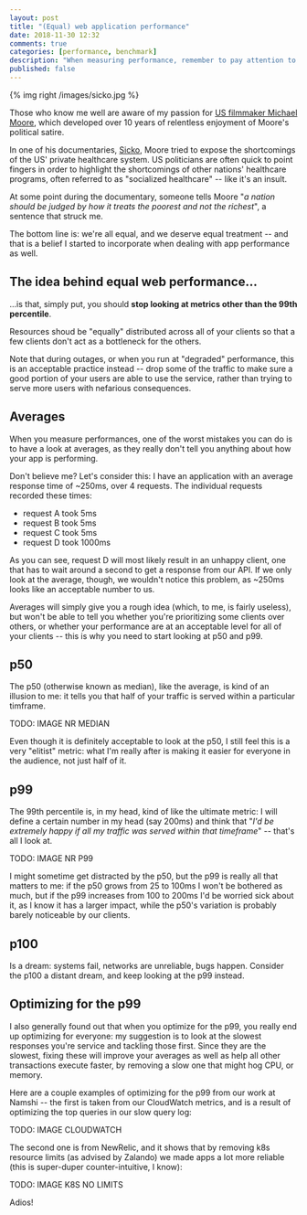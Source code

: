 ```yaml
---
layout: post
title: "(Equal) web application performance"
date: 2018-11-30 12:32
comments: true
categories: [performance, benchmark]
description: "When measuring performance, remember to pay attention to the weakest, not the strongest."
published: false
---
```


{% img right /images/sicko.jpg %}

Those who know me well are aware of
my passion for [US filmmaker Michael Moore](https://en.wikipedia.org/wiki/Michael_Moore),
which developed over 10 years of relentless enjoyment of
Moore's political satire.

In one of his documentaries, [Sicko](https://en.wikipedia.org/wiki/Sicko),
Moore tried to expose the shortcomings of the US' private healthcare system.
US politicians are often quick to point fingers in order to highlight the
shortcomings of other nations' healthcare programs, often referred to as
"socialized healthcare" -- like it's an insult.

At some point during the documentary, someone tells Moore "*a nation
should be judged by how it treats the poorest and not the richest*",
a sentence that struck me.

The bottom line is: we're all equal, and we deserve equal treatment --
and that is a belief I started to incorporate when dealing with app
performance as well.

<!-- more -->

## The idea behind equal web performance...

...is that, simply put, you should **stop looking at metrics other
than the 99th percentile**.

Resources shoud be "equally" distributed across all of your clients so that a few clients don't act as a bottleneck for the others.

Note that during outages, or when you run at "degraded" performance, this is an acceptable practice instead -- drop some of the traffic to
make sure a good portion of your users are able to use
the service, rather than trying to serve more users with
nefarious consequences.

## Averages

When you measure performances, one of the worst mistakes you
can do is to have a look at averages, as they really don't
tell you anything about how your app is performing. 

Don't believe me?
Let's consider this: I have an application with an average
response time of ~250ms, over 4 requests. The individual requests
recorded these times:

* request A took 5ms
* request B took 5ms
* request C took 5ms
* request D took 1000ms

As you can see, request D will most likely result in an
unhappy client, one that has to wait around a second to
get a response from our API. If we only look at the average,
though, we wouldn't notice this problem, as ~250ms looks
like an acceptable number to us.

Averages will simply give you a rough idea (which, to me, is fairly
useless), but won't be able to tell you whether you're prioritizing some clients over others, or whether your performance are at an acceptable
level for all of your clients -- this is why you need to start
looking at p50 and p99.

## p50

The p50 (otherwise known as median), like the average, is kind of an illusion to me: it tells you that half of your traffic is served within a
particular timframe. 

TODO: IMAGE NR MEDIAN

Even though it is definitely acceptable to look at the p50, I still
feel this is a very "elitist" metric: what I'm really after is making
it easier for everyone in the audience, not just half of it.

## p99

The 99th percentile is, in my head, kind of like the ultimate metric:
I will define a certain number in my head (say 200ms) and think that
"*I'd be extremely happy if all my traffic was served within that
timeframe*" -- that's all I look at.

TODO: IMAGE NR P99

I might sometime get distracted by the p50, but the p99 is
really all that matters to me: if the p50 grows from 25 to
100ms I won't be bothered as much, but if the p99 increases
from 100 to 200ms I'd be worried sick about it, as I know it
has a larger impact, while the p50's variation is probably
barely noticeable by our clients.

## p100

Is a dream: systems fail, networks are unreliable, bugs happen.
Consider the p100 a distant dream, and keep looking at the p99
instead.

## Optimizing for the p99

I also generally found out that when you optimize for the p99,
you really end up optimizing for everyone: my suggestion is to
look at the slowest responses you're service and tackling those
first. Since they are the slowest, fixing these will improve your
averages as well as help all other transactions execute faster,
by removing a slow one that might hog CPU, or memory.

Here are a couple examples of optimizing for the p99 from
our work at Namshi -- the first is taken from our CloudWatch
metrics, and is a result of optimizing the top queries in our
slow query log:

TODO: IMAGE CLOUDWATCH

The second one is from NewRelic, and it shows that by removing
k8s resource limits (as advised by Zalando) we made apps a lot
more reliable (this is super-duper counter-intuitive, I know):

TODO: IMAGE K8S NO LIMITS

Adios!